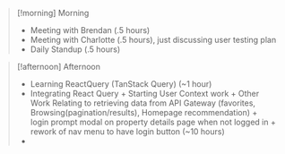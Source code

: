 
> [!morning] Morning
> - Meeting with Brendan (.5 hours)
> - Meeting with Charlotte (.5 hours), just discussing user testing plan
> - Daily Standup (.5 hours)


> [!afternoon] Afternoon
> - Learning ReactQuery (TanStack Query) (~1 hour)
> - Integrating React Query + Starting User Context work + Other Work Relating to retrieving data from API Gateway (favorites, Browsing(pagination/results), Homepage recommendation) + login prompt modal on property details page when not logged in + rework of nav menu to have login button (~10 hours)
> - 
